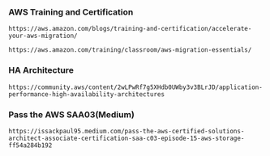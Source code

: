 ### AWS Training and Certification
```
https://aws.amazon.com/blogs/training-and-certification/accelerate-your-aws-migration/
```
```
https://aws.amazon.com/training/classroom/aws-migration-essentials/
```
### HA Architecture
```
https://community.aws/content/2wLPwRf7g5XHdb0UWby3v3BLrJD/application-performance-high-availability-architectures
```

### Pass the AWS SAA03(Medium)
```
https://issackpaul95.medium.com/pass-the-aws-certified-solutions-architect-associate-certification-saa-c03-episode-15-aws-storage-ff54a284b192
```
